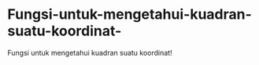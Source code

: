 # Fungsi-untuk-mengetahui-kuadran-suatu-koordinat-
Fungsi untuk mengetahui kuadran suatu koordinat!
